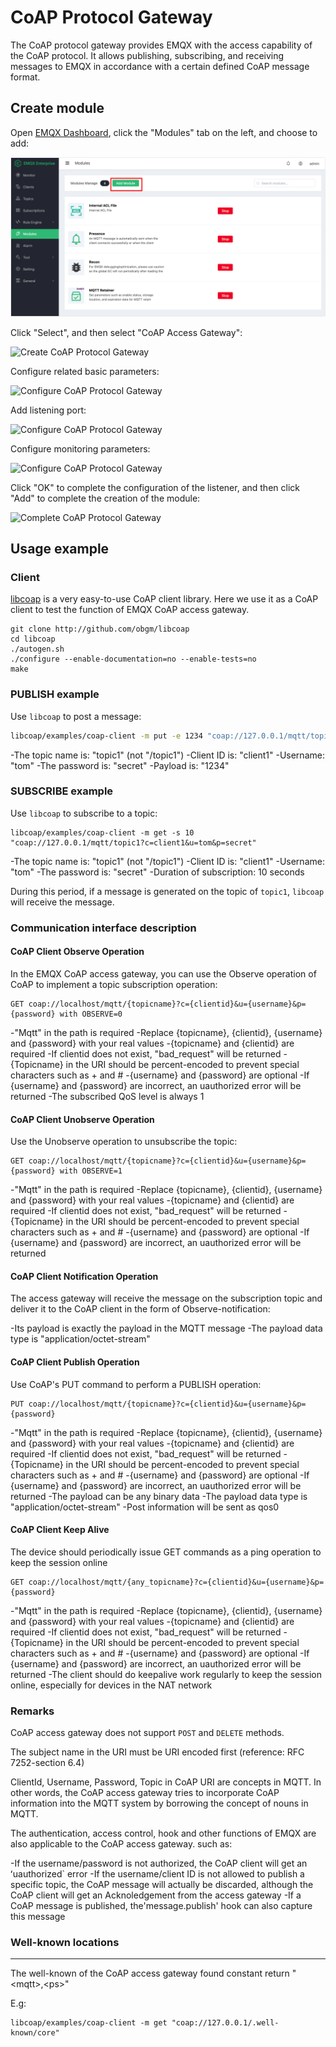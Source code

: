 # CoAP Protocol Gateway

The CoAP protocol gateway provides EMQX with the access capability of the CoAP protocol. It allows publishing, subscribing, and receiving messages to EMQX in accordance with a certain defined CoAP message format.

## Create module

Open [EMQX Dashboard](http://127.0.0.1:18083/#/modules), click the "Modules" tab on the left, and choose to add:

![image-20200928161310952](./assets/modules.png)

Click "Select", and then select "CoAP Access Gateway":

![Create CoAP Protocol Gateway](./assets/coap_add.jpg)

Configure related basic parameters:

![Configure CoAP Protocol Gateway](./assets/coap_conf1.jpg)

Add listening port:

![Configure CoAP Protocol Gateway](./assets/coap_conf2.jpg)

Configure monitoring parameters:

![Configure CoAP Protocol Gateway](./assets/coap_conf3.jpg)

Click "OK" to complete the configuration of the listener, and then click "Add" to complete the creation of the module:

![Complete CoAP Protocol Gateway](./assets/coap_conf4.jpg)

## Usage example

### Client

[libcoap](http://github.com/obgm/libcoap) is a very easy-to-use CoAP client library. Here we use it as a CoAP client to test the function of EMQX CoAP access gateway.

```
git clone http://github.com/obgm/libcoap
cd libcoap
./autogen.sh
./configure --enable-documentation=no --enable-tests=no
make
```

### PUBLISH example

Use `libcoap` to post a message:

```bash
libcoap/examples/coap-client -m put -e 1234 "coap://127.0.0.1/mqtt/topic1?c=client1&u=tom&p=secret"
```

-The topic name is: "topic1" (not "/topic1")
-Client ID is: "client1"
-Username: "tom"
-The password is: "secret"
-Payload is: "1234"

### SUBSCRIBE example

Use `libcoap` to subscribe to a topic:

```
libcoap/examples/coap-client -m get -s 10 "coap://127.0.0.1/mqtt/topic1?c=client1&u=tom&p=secret"
```

-The topic name is: "topic1" (not "/topic1")
-Client ID is: "client1"
-Username: "tom"
-The password is: "secret"
-Duration of subscription: 10 seconds

During this period, if a message is generated on the topic of `topic1`, `libcoap` will receive the message.

### Communication interface description

#### CoAP Client Observe Operation

In the EMQX CoAP access gateway, you can use the Observe operation of CoAP to implement a topic subscription operation:

```
GET coap://localhost/mqtt/{topicname}?c={clientid}&u={username}&p={password} with OBSERVE=0
```

-"Mqtt" in the path is required
-Replace {topicname}, {clientid}, {username} and {password} with your real values
-{topicname} and {clientid} are required
-If clientid does not exist, "bad_request" will be returned
-{Topicname} in the URI should be percent-encoded to prevent special characters such as + and #
-{username} and {password} are optional
-If {username} and {password} are incorrect, an uauthorized error will be returned
-The subscribed QoS level is always 1


#### CoAP Client Unobserve Operation

Use the Unobserve operation to unsubscribe the topic:

```
GET coap://localhost/mqtt/{topicname}?c={clientid}&u={username}&p={password} with OBSERVE=1
```

-"Mqtt" in the path is required
-Replace {topicname}, {clientid}, {username} and {password} with your real values
-{topicname} and {clientid} are required
-If clientid does not exist, "bad_request" will be returned
-{Topicname} in the URI should be percent-encoded to prevent special characters such as + and #
-{username} and {password} are optional
-If {username} and {password} are incorrect, an uauthorized error will be returned

#### CoAP Client Notification Operation

The access gateway will receive the message on the subscription topic and deliver it to the CoAP client in the form of Observe-notification:


-Its payload is exactly the payload in the MQTT message
-The payload data type is "application/octet-stream"


#### CoAP Client Publish Operation

Use CoAP's PUT command to perform a PUBLISH operation:

```
PUT coap://localhost/mqtt/{topicname}?c={clientid}&u={username}&p={password}
```
-"Mqtt" in the path is required
-Replace {topicname}, {clientid}, {username} and {password} with your real values
-{topicname} and {clientid} are required
-If clientid does not exist, "bad_request" will be returned
-{Topicname} in the URI should be percent-encoded to prevent special characters such as + and #
-{username} and {password} are optional
-If {username} and {password} are incorrect, an uauthorized error will be returned
-The payload can be any binary data
-The payload data type is "application/octet-stream"
-Post information will be sent as qos0


#### CoAP Client Keep Alive

The device should periodically issue GET commands as a ping operation to keep the session online

```
GET coap://localhost/mqtt/{any_topicname}?c={clientid}&u={username}&p={password}
```

-"Mqtt" in the path is required
-Replace {topicname}, {clientid}, {username} and {password} with your real values
-{topicname} and {clientid} are required
-If clientid does not exist, "bad_request" will be returned
-{Topicname} in the URI should be percent-encoded to prevent special characters such as + and #
-{username} and {password} are optional
-If {username} and {password} are incorrect, an uauthorized error will be returned
-The client should do keepalive work regularly to keep the session online, especially for devices in the NAT network


### Remarks

CoAP access gateway does not support `POST` and `DELETE` methods.

The subject name in the URI must be URI encoded first (reference: RFC 7252-section 6.4)

ClientId, Username, Password, Topic in CoAP URI are concepts in MQTT. In other words, the CoAP access gateway tries to incorporate CoAP information into the MQTT system by borrowing the concept of nouns in MQTT.

The authentication, access control, hook and other functions of EMQX are also applicable to the CoAP access gateway. such as:

-If the username/password is not authorized, the CoAP client will get an ʻuauthorized` error
-If the username/client ID is not allowed to publish a specific topic, the CoAP message will actually be discarded, although the CoAP client will get an Acknoledgement from the access gateway
-If a CoAP message is published, the'message.publish' hook can also capture this message

### Well-known locations
--------------------

The well-known of the CoAP access gateway found constant return "\<mqtt>,\<ps>"

E.g:
```
libcoap/examples/coap-client -m get "coap://127.0.0.1/.well-known/core"
```